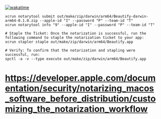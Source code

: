 [![wakatime](https://wakatime.com/badge/user/a0b906ce-b8e7-4463-8bce-383238df6d4b/project/6231da10-8efe-47dc-b253-6cf8a3e7e6e9.svg)](https://wakatime.com/badge/user/a0b906ce-b8e7-4463-8bce-383238df6d4b/project/6231da10-8efe-47dc-b253-6cf8a3e7e6e9)

```
xcrun notarytool submit out/make/zip/darwin/arm64/Beautify-darwin-arm64-0.1.0.zip --apple-id "I" --password "P" --team-id "T"
xcrun notarytool info "9" --apple-id "I" --password "P" --team-id "T"

# Staple the Ticket: Once the notarization is successful, run the following command to staple the notarization ticket to your app:
xcrun stapler staple out/make/zip/darwin/arm64/Beautify.app

# Verify: To confirm that the notarization and stapling were successful, run:
spctl -a -v --type execute out/make/zip/darwin/arm64/Beautify.app
```

# https://developer.apple.com/documentation/security/notarizing_macos_software_before_distribution/customizing_the_notarization_workflow
